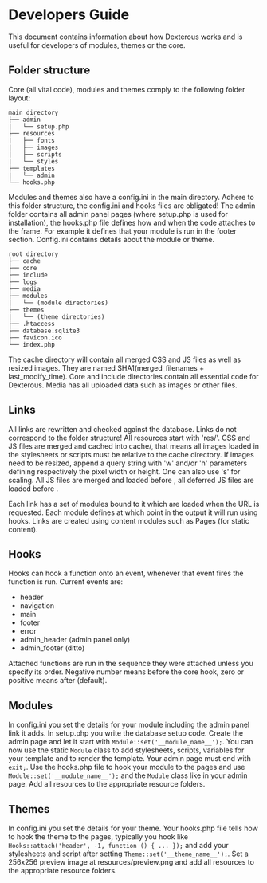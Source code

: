 Developers Guide
================

This document contains information about how Dexterous works and is useful for developers of modules, themes or the core.

Folder structure
----------------

Core (all vital code), modules and themes comply to the following folder layout:

    main directory
    ├── admin
    |   └── setup.php
    ├── resources
    |   ├── fonts
    |   ├── images
    |   ├── scripts
    |   └── styles
    ├── templates
    |   └── admin
    └── hooks.php

Modules and themes also have a config.ini in the main directory. Adhere to this folder structure, the config.ini and hooks files are obligated!
The admin folder contains all admin panel pages (where setup.php is used for installation), the hooks.php file defines how and when the code attaches to the frame. For example it defines that your module is run in the footer section. Config.ini contains details about the module or theme.

    root directory
    ├── cache
    ├── core
    ├── include
    ├── logs
    ├── media
    ├── modules
    |   └── (module directories)
    ├── themes
    |   └── (theme directories)
    ├── .htaccess
    ├── database.sqlite3
    ├── favicon.ico
    └── index.php

The cache directory will contain all merged CSS and JS files as well as resized images. They are named SHA1(merged_filenames + last_modify_time). Core and include directories contain all essential code for Dexterous. Media has all uploaded data such as images or other files.

Links
-----

All links are rewritten and checked against the database. Links do not correspond to the folder structure! All resources start with 'res/'. CSS and JS files are merged and cached into cache/, that means all images loaded in the stylesheets or scripts must be relative to the cache directory. If images need to be resized, append a query string with 'w' and/or 'h' parameters defining respectively the pixel width or height. One can also use 's' for scaling. All JS files are merged and loaded before </head>, all deferred JS files are loaded before </body>.

Each link has a set of modules bound to it which are loaded when the URL is requested. Each module defines at which point in the output it will run using hooks. Links are created using content modules such as Pages (for static content).

Hooks
-----

Hooks can hook a function onto an event, whenever that event fires the function is run. Current events are:

- header
- navigation
- main
- footer
- error
- admin_header (admin panel only)
- admin_footer (ditto)

Attached functions are run in the sequence they were attached unless you specify its order. Negative number means before the core hook, zero or positive means after (default).

Modules
-------

In config.ini you set the details for your module including the admin panel link it adds. In setup.php you write the database setup code. Create the admin page and let it start with ``Module::set('__module_name__');``. You can now use the static ``Module`` class to add stylesheets, scripts, variables for your template and to render the template. Your admin page must end with ``exit;``. Use the hooks.php file to hook your module to the pages and use ``Module::set('__module_name__');`` and the ``Module`` class like in your admin page. Add all resources to the appropriate resource folders.

Themes
------

In config.ini you set the details for your theme. Your hooks.php file tells how to hook the theme to the pages, typically you hook like ``Hooks::attach('header', -1, function () { ... });`` and add your stylesheets and script after setting ``Theme::set('__theme_name__');``. Set a 256x256 preview image at resources/preview.png and add all resources to the appropriate resource folders.
